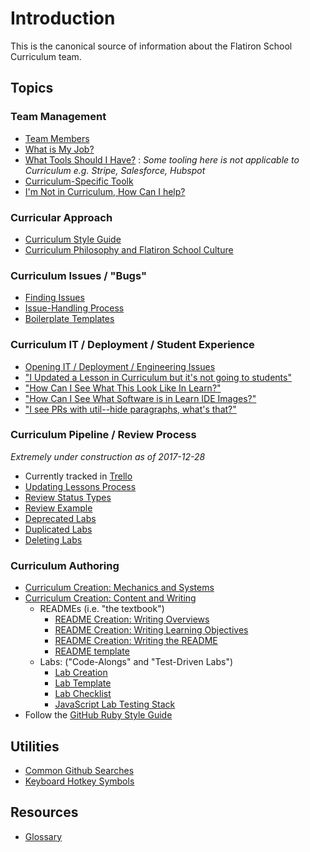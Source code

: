 # Introduction

This is the canonical source of information about the Flatiron School Curriculum team.

## Topics

### Team Management

* [Team Members](./team_members.md)
* [What is My Job?](./the_job.md)
* [What Tools Should I Have?][tooldoc] : _Some tooling here is not applicable to
  Curriculum e.g. Stripe, Salesforce, Hubspot_
* [Curriculum-Specific Toolk](./curtools.md)
* [I'm Not in Curriculum, How Can I help?](./casual_contrib.md)

### Curricular Approach

* [Curriculum Style Guide](./style_guide.md)
* [Curriculum Philosophy and Flatiron School Culture](./philo_and_culture.md)

### Curriculum Issues / "Bugs"

* [Finding Issues](./finding-issues.md)
* [Issue-Handling Process](./issue-handling-process.md)
* [Boilerplate Templates](./saved-replies)

### Curriculum IT / Deployment / Student Experience

* [Opening IT / Deployment / Engineering Issues](./it-reporting.md)
* ["I Updated a Lesson in Curriculum but it's not going to students"](./it-dep-1.md)
* ["How Can I See What This Look Like In Learn?"](./it-learn-display.md)
* ["How Can I See What Software is in Learn IDE Images?"](./learn-images.md)
* ["I see PRs with util--hide paragraphs, what's that?"](./github-backlinks.md)

### Curriculum Pipeline / Review Process

_Extremely under construction as of 2017-12-28_
* Currently tracked in [Trello](https://trello.com/b/dujVgBTU/curriculum-big-issues)
* [Updating Lessons Process](./updating-lessons-process.md)
* [Review Status Types](./pipeline-review_status_types.md)
* [Review Example](./review-example.md)
* [Deprecated Labs](./deprecated-labs.md)
* [Duplicated Labs](./duplicated-labs.md)
* [Deleting Labs](./deleting-labs.md)

### Curriculum Authoring

* [Curriculum Creation: Mechanics and Systems](./creation-mechanics_and_systems.md)
* [Curriculum Creation: Content and Writing](./creation-content_and_writing.md)
  * READMEs (i.e. "the textbook")
    * [README Creation: Writing Overviews](./creation-content-focus-overviews.md)
    * [README Creation: Writing Learning Objectives](./creation-content-focus-learning_objectives.md)
    * [README Creation: Writing the README](./creation-content-focus-writing_readme.md)
    * [README template](./creation-content-focus-readme_template.md)
  * Labs: ("Code-Alongs" and "Test-Driven Labs")
    * [Lab Creation](./creation-lab-materials.md)
    * [Lab Template](./lab-template.md)
    * [Lab Checklist](./lab-checklist.md)
    * [JavaScript Lab Testing Stack](./javascript-lab-testing-stack.md)
* Follow the [GitHub Ruby Style Guide](https://github.com/bbatsov/ruby-style-guide)

## Utilities

  * [Common Github Searches](./github-searches.md)
  * [Keyboard Hotkey Symbols](./keyboard-symbols.md)

## Resources

* [Glossary](./glossary.md)

[tooldoc]: https://docs.google.com/document/d/1p617rtI3H9aw527ve5TDJRTwWez1fXS8yUEaI1cR-MA/edit
